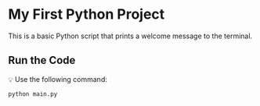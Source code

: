 # My First Python Project

This is a basic Python script that prints a welcome message to the terminal.

## Run the Code
💡 Use the following command:

```bash
python main.py
